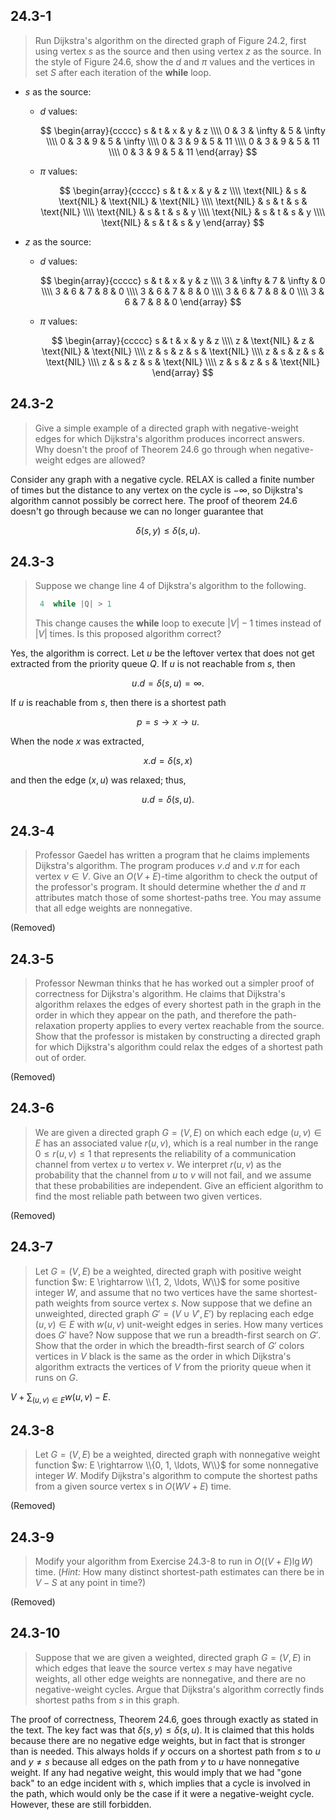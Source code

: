 ## 24.3-1

> Run Dijkstra's algorithm on the directed graph of Figure 24.2, first using vertex $s$ as the source and then using vertex $z$ as the source. In the style of Figure 24.6, show the $d$ and $\pi$ values and the vertices in set $S$ after each iteration of the **while** loop.

- $s$ as the source:

    - $d$ values:

        $$
        \begin{array}{ccccc}
        s & t & x & y & z \\\\
        0 & 3 & \infty & 5 & \infty \\\\
        0 & 3 & 9 & 5 & \infty \\\\
        0 & 3 & 9 & 5 & 11 \\\\
        0 & 3 & 9 & 5 & 11 \\\\
        0 & 3 & 9 & 5 & 11
        \end{array}
        $$

    - $\pi$ values:

        $$
        \begin{array}{ccccc}
        s & t & x & y & z \\\\
        \text{NIL} & s & \text{NIL} & \text{NIL} & \text{NIL} \\\\
        \text{NIL} & s & t & s & \text{NIL} \\\\
        \text{NIL} & s & t & s & y \\\\
        \text{NIL} & s & t & s & y \\\\
        \text{NIL} & s & t & s & y
        \end{array}
        $$

- $z$ as the source:

    - $d$ values:

        $$
        \begin{array}{ccccc}
        s & t & x & y & z \\\\
        3 & \infty & 7 & \infty & 0 \\\\
        3 & 6 & 7 & 8 & 0           \\\\
        3 & 6 & 7 & 8 & 0           \\\\
        3 & 6 & 7 & 8 & 0           \\\\
        3 & 6 & 7 & 8 & 0
        \end{array}
        $$

    - $\pi$ values:

        $$
        \begin{array}{ccccc}
        s & t & x & y & z \\\\
        z & \text{NIL} & z & \text{NIL} & \text{NIL} \\\\
        z & s & z & s & \text{NIL}     \\\\
        z & s & z & s & \text{NIL}     \\\\
        z & s & z & s & \text{NIL}     \\\\
        z & s & z & s & \text{NIL}
        \end{array}
        $$

## 24.3-2

> Give a simple example of a directed graph with negative-weight edges for which Dijkstra's algorithm produces incorrect answers. Why doesn't the proof of Theorem 24.6 go through when negative-weight edges are allowed?

Consider any graph with a negative cycle. $\text{RELAX}$ is called a finite number of times but the distance to any vertex on the cycle is $-\infty$, so Dijkstra's algorithm cannot possibly be correct here. The proof of theorem 24.6 doesn't go through because we can no longer guarantee that

$$\delta(s, y) \le \delta(s, u).$$

## 24.3-3

> Suppose we change line 4 of Dijkstra's algorithm to the following.
>
> ```cpp
>  4  while |Q| > 1
> ```
>
> This change causes the **while** loop to execute $|V| - 1$ times instead of $|V|$ times. Is this proposed algorithm correct?

Yes, the algorithm is correct. Let $u$ be the leftover vertex that does not get extracted from the priority queue $Q$. If $u$ is not reachable from $s$, then

$$u.d = \delta(s, u) = \infty.$$

If $u$ is reachable from $s$, then there is a shortest path

$$p = s \rightarrow x \rightarrow u.$$

When the node $x$ was extracted,

$$x.d = \delta(s, x)$$

and then the edge $(x, u)$ was relaxed; thus,

$$u.d = \delta(s, u).$$

## 24.3-4

> Professor Gaedel has written a program that he claims implements Dijkstra's algorithm. The program produces $v.d$ and $v.\pi$ for each vertex $v \in V$. Give an $O(V + E)$-time algorithm to check the output of the professor's program. It should determine whether the $d$ and $\pi$ attributes match those of some shortest-paths tree. You may assume that all edge weights are nonnegative.

(Removed)

## 24.3-5

> Professor Newman thinks that he has worked out a simpler proof of correctness for Dijkstra's algorithm. He claims that Dijkstra's algorithm relaxes the edges of every shortest path in the graph in the order in which they appear on the path, and therefore the path-relaxation property applies to every vertex reachable from the source. Show that the professor is mistaken by constructing a directed graph for which Dijkstra's algorithm could relax the edges of a shortest path out of order.

(Removed)

## 24.3-6

> We are given a directed graph $G = (V, E)$ on which each edge $(u, v) \in E$ has an associated value $r(u, v)$, which is a real number in the range $0 \le r(u, v) \le 1$ that represents the reliability of a communication channel from vertex $u$ to vertex $v$. We interpret $r(u, v)$ as the probability that the channel from $u$ to $v$ will not fail, and we assume that these probabilities are independent. Give an efficient algorithm to find the most reliable path between two given vertices.

(Removed)

## 24.3-7

> Let $G = (V, E)$ be a weighted, directed graph with positive weight function $w: E \rightarrow \\{1, 2, \ldots, W\\}$ for some positive integer $W$, and assume that no two vertices have the same shortest-path weights from source vertex $s$. Now suppose that we define an unweighted, directed graph $G' = (V \cup V', E')$ by replacing each edge $(u, v) \in E$ with $w(u, v)$ unit-weight edges in series. How many vertices does $G'$ have? Now suppose that we run a breadth-first search on $G'$. Show that the order in which the breadth-first search of $G'$ colors vertices in $V$ black is the same as the order in which Dijkstra's algorithm extracts the vertices of $V$ from the priority queue when it runs on $G$.

$V + \sum_{(u, v) \in E} w(u, v) - E$.

## 24.3-8

> Let $G = (V, E)$ be a weighted, directed graph with nonnegative weight function $w: E \rightarrow \\{0, 1, \ldots, W\\}$ for some nonnegative integer $W$. Modify Dijkstra's algorithm to compute the shortest paths from a given source vertex s in $O(WV + E)$ time.

(Removed)

## 24.3-9

> Modify your algorithm from Exercise 24.3-8 to run in $O((V + E) \lg W)$ time. ($\textit{Hint:}$ How many distinct shortest-path estimates can there be in $V - S$ at any point in time?)

(Removed)

## 24.3-10

> Suppose that we are given a weighted, directed graph $G = (V, E)$ in which edges that leave the source vertex $s$ may have negative weights, all other edge weights are nonnegative, and there are no negative-weight cycles. Argue that Dijkstra's algorithm correctly finds shortest paths from $s$ in this graph.

The proof of correctness, Theorem 24.6, goes through exactly as stated in the text. The key fact was that $\delta(s, y) \le \delta(s, u)$. It is claimed that this holds because there are no negative edge weights, but in fact that is stronger than is needed. This always holds if $y$ occurs on a shortest path from $s$ to $u$ and $y \ne s$ because all edges on the path from $y$ to $u$ have nonnegative weight. If any had negative weight, this would imply that we had "gone back" to an edge incident with $s$, which implies that a cycle is involved in the path, which would only be the case if it were a negative-weight cycle. However, these are still forbidden.
